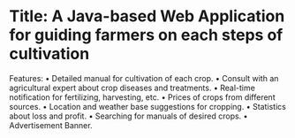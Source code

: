 # Title: A Java-based Web Application for guiding farmers on each steps of cultivation
 Features:
 • Detailed manual for cultivation of each crop.
 • Consult with an agricultural expert about crop diseases and treatments.
 • Real-time notification for fertilizing, harvesting, etc.
 • Prices of crops from different sources.
 • Location and weather base suggestions for cropping.
 • Statistics about loss and profit.
 • Searching for manuals of desired crops.
 • Advertisement Banner. 
